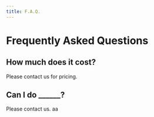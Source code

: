 ```yaml
---
title: F.A.Q.
---
```


# Frequently Asked Questions

## How much does it cost?

Please contact us for pricing.

## Can I do ______?

Please contact us.
aa
